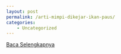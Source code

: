 ```yaml
---
layout: post
permalink: /arti-mimpi-dikejar-ikan-paus/
categories:
    - Uncategorized
---
```


[Baca Selengkapnya](/03)